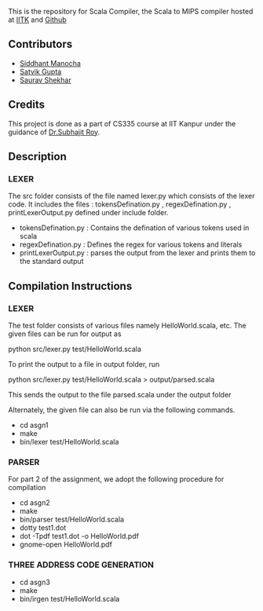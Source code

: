 This is the repository for
Scala Compiler, the Scala to MIPS compiler hosted at [IITK](https://git.cse.iitk.ac.in/smanocha/compilersproject)  and [Github](https://github.com/sid17/CompilersProject)

## Contributors
* [Siddhant Manocha](http://home.iitk.ac.in/~smanocha)
* [Satvik Gupta](http://home.iitk.ac.in/~satvikg)
* [Saurav Shekhar](http://home.iitk.ac.in/~sshekh)

## Credits

This project is done as a part of CS335 course at IIT Kanpur under the guidance of 
[Dr.Subhajit Roy](http://web.cse.iitk.ac.in/users/subhajit/).

## Description

### LEXER

The src folder consists of the file named lexer.py which consists of the lexer code. It includes the files : tokensDefination.py , regexDefination.py , printLexerOutput.py defined under include folder.

* tokensDefination.py : Contains the defination of various tokens used in scala 
* regexDefination.py : Defines the regex for various tokens and literals
* printLexerOutput.py : parses the output from the lexer and prints them to the standard output

## Compilation Instructions

### LEXER

The test folder consists of various files namely HelloWorld.scala, etc. The given files can be run for output as 

python src/lexer.py test/HelloWorld.scala

To print the output to a file in output folder, run

 python src/lexer.py test/HelloWorld.scala > output/parsed.scala

 This sends the output to the file parsed.scala under the output folder

Alternately, the given file can also be run via the following commands.

* cd asgn1
* make
* bin/lexer test/HelloWorld.scala

### PARSER

For part 2 of the assignment, we adopt the following procedure for compilation

* cd asgn2
* make
* bin/parser test/HelloWorld.scala
* dotty test1.dot
* dot -Tpdf test1.dot -o HelloWorld.pdf
* gnome-open HelloWorld.pdf

### THREE ADDRESS CODE GENERATION
* cd asgn3
* make
* bin/irgen test/HelloWorld.scala


<!-- To run the dot file in graphviz,
dot -Tps a.dot -o outfile.ps -->
